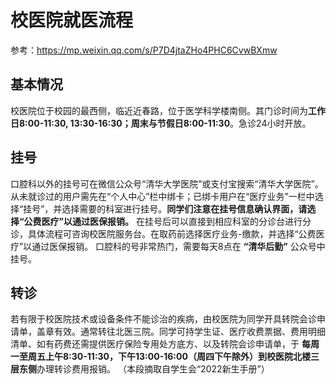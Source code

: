 # 校医院就医流程

参考：<https://mp.weixin.qq.com/s/P7D4jtaZHo4PHC6CvwBXmw> 

## 基本情况

校医院位于校园的最西侧，临近近春路，位于医学科学楼南侧。其门诊时间为**工作日8:00-11:30, 13:30-16:30；周末与节假日8:00-11:30**。急诊24小时开放。

## 挂号

口腔科以外的挂号可在微信公众号“清华大学医院”或支付宝搜索“清华大学医院”。从未就诊过的用户需先在“个人中心”栏中绑卡；已绑卡用户在“医疗业务”一栏中选择“挂号”，并选择需要的科室进行挂号。**同学们注意在挂号信息确认界面，请选择“公费医疗”以通过医保报销。** 在挂号后可以直接到相应科室的分诊台进行分诊，具体流程可咨询校医院服务台。在取药前选择医疗业务-缴款，并选择“公费医疗”以通过医保报销。
口腔科的号非常热门，需要每天8点在 **“清华后勤”** 公众号中挂号。

## 转诊

若有限于校医院技术或设备条件不能诊治的疾病，由校医院为同学开具转院会诊申请单，盖章有效。通常转往北医三院。同学可持学生证、医疗收费票据、费用明细清单、如有药费还需提供医疗保险专用处方底方、以及转院会诊申请单，于 **每周一至周五上午8:30-11:30，下午13:00-16:00（周四下午除外）**到校医院**北楼三层东侧**办理转诊费用报销。
（本段摘取自学生会“2022新生手册”）


